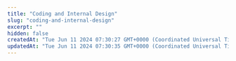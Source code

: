```yaml
---
title: "Coding and Internal Design"
slug: "coding-and-internal-design"
excerpt: ""
hidden: false
createdAt: "Tue Jun 11 2024 07:30:27 GMT+0000 (Coordinated Universal Time)"
updatedAt: "Tue Jun 11 2024 07:30:35 GMT+0000 (Coordinated Universal Time)"
---
```

